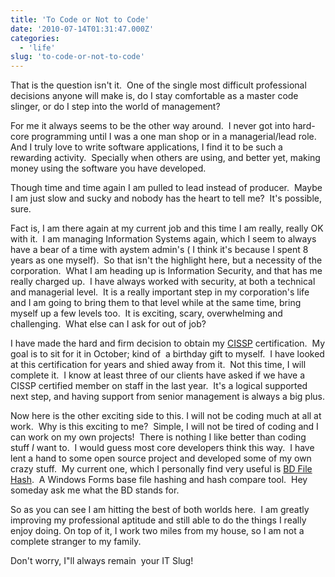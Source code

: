```yaml
---
title: 'To Code or Not to Code'
date: '2010-07-14T01:31:47.000Z'
categories:
  - 'life'
slug: 'to-code-or-not-to-code'
---
```


That is the question isn't it.  One of the single most difficult professional decisions anyone will make is, do I stay comfortable as a master code slinger, or do I step into the world of management?

For me it always seems to be the other way around.  I never got into hard-core programming until I was a one man shop or in a managerial/lead role.  And I truly love to write software applications, I find it to be such a rewarding activity.  Specially when others are using, and better yet, making money using the software you have developed.

Though time and time again I am pulled to lead instead of producer.  Maybe I am just slow and sucky and nobody has the heart to tell me?  It's possible, sure.

Fact is, I am there again at my current job and this time I am really, really OK with it.  I am managing Information Systems again, which I seem to always have a bear of a time with aystem admin's ( I think it's because I spent 8 years as one myself).  So that isn't the highlight here, but a necessity of the corporation.  What I am heading up is Information Security, and that has me really charged up.  I have always worked with security, at both a technical and managerial level.  It is a really important step in my corporation's life and I am going to bring them to that level while at the same time, bring myself up a few levels too.  It is exciting, scary, overwhelming and challenging.  What else can I ask for out of job?

I have made the hard and firm decision to obtain my [CISSP](https://www.isc2.org/cissp/default.aspx 'Cerified Informaion Systrems Secuirty Professional') certification.  My goal is to sit for it in October; kind of  a birthday gift to myself.  I have looked at this certification for years and shied away from it.  Not this time, I will complete it.  I know at least three of our clients have asked if we have a CISSP certified member on staff in the last year.  It's a logical supported next step, and having support from senior management is always a big plus.

Now here is the other exciting side to this. I will not be coding much at all at work.  Why is this exciting to me?  Simple, I will not be tired of coding and I can work on my own projects!  There is nothing I like better than coding stuff _I_ want to.  I would guess most core developers think this way.  I have lent a hand to some open source project and developed some of my own crazy stuff.  My current one, which I personally find very useful is [BD File Hash](http://bdfilehash.codeplex.com/ 'File hashing and hash compare tool for Windows').  A Windows Forms base file hashing and hash compare tool.  Hey someday ask me what the BD stands for.

So as you can see I am hitting the best of both worlds here.  I am greatly improving my professional aptitude and still able to do the things I really enjoy doing. On top of it, I work two miles from my house, so I am not a complete stranger to my family.

Don't worry, I"ll always remain  your IT Slug!

